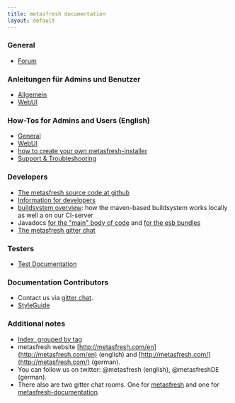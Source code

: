 ```yaml
---
title: metasfresh documentation
layout: default
---
```

### General

  - [Forum](http://forum.metasfresh.org)

### Anleitungen für Admins und Benutzer

  - [Allgemein](pages/howto/index_de)
  - [WebUI](pages/webui/index_de)

### How-Tos for Admins and Users (English)

- [General](pages/howto/index_en)
- [WebUI](pages/webui/index_en)
- [how to create your own metasfresh-installer](pages/admins/installer_scripts/build_new_release_en)
- [Support & Troubleshooting](pages/support/index_en)

### Developers
  - [The metasfresh source code at github](https://github.com/metasfresh/metasfresh)
  - [Information for developers](pages/developers/index_en)
  - [buildsystem overview](pages/infrastructure/ci_en): how the maven-based buildsystem works locally as well a on our CI-server
  - Javadocs [for the "main" body of code](http://metasfresh.com/javadoc/metasfresh-master/) and [for the esb bundles](http://metasfresh.com/javadoc/metasfresh-esb-master/)
  - [The metasfresh gitter chat](https://gitter.im/metasfresh/metasfresh)

### Testers
  - [Test Documentation](pages/tests/index_en)

### Documentation Contributors
  - Contact us via [gitter chat](https://gitter.im/metasfresh/metasfresh-documentation).
  - [StyleGuide](https://github.com/metasfresh/metasfresh-documentation/blob/master/StyleGuide.md)


### Additional notes

* [Index, grouped by tag](pages/tag_grouped_index_de)
* metasfresh website [http://metasfresh.com/en](http://metasfresh.com/en) (english) and [http://metasfresh.com/](http://metasfresh.com/) (german).
* You can follow us on twitter: @metasfresh (english), @metasfreshDE (german).
* There also are two gitter chat rooms. One for [metasfresh](https://gitter.im/metasfresh/metasfresh) and one for [metasfresh-documentation](https://gitter.im/metasfresh/metasfresh-documentation).
